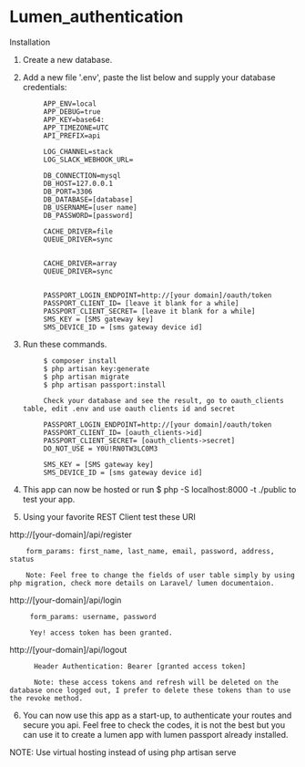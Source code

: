 # Lumen_authentication

Installation

1. Create a new database.
2. Add a new file '.env', paste the list below and supply your database credentials:

            APP_ENV=local
            APP_DEBUG=true
            APP_KEY=base64:
            APP_TIMEZONE=UTC
            API_PREFIX=api

            LOG_CHANNEL=stack
            LOG_SLACK_WEBHOOK_URL=

            DB_CONNECTION=mysql
            DB_HOST=127.0.0.1
            DB_PORT=3306
            DB_DATABASE=[database]
            DB_USERNAME=[user name]
            DB_PASSWORD=[password]

            CACHE_DRIVER=file
            QUEUE_DRIVER=sync


            CACHE_DRIVER=array
            QUEUE_DRIVER=sync


            PASSPORT_LOGIN_ENDPOINT=http://[your domain]/oauth/token
            PASSPORT_CLIENT_ID= [leave it blank for a while]
            PASSPORT_CLIENT_SECRET= [leave it blank for a while]
            SMS_KEY = [SMS gateway key]
            SMS_DEVICE_ID = [sms gateway device id]
            
3. Run these commands.

            $ composer install
            $ php artisan key:generate
            $ php artisan migrate
            $ php artisan passport:install
            
            Check your database and see the result, go to oauth_clients table, edit .env and use oauth clients id and secret

            PASSPORT_LOGIN_ENDPOINT=http://[your domain]/oauth/token
            PASSPORT_CLIENT_ID= [oauth_clients->id]
            PASSPORT_CLIENT_SECRET= [oauth_clients->secret]
            DO_NOT_USE = Y0U!RN0TW3LC0M3

            SMS_KEY = [SMS gateway key]
            SMS_DEVICE_ID = [sms gateway device id]

4.  This app can now be hosted or  run $ php -S localhost:8000 -t ./public to test your app.


5. Using your favorite REST Client test these URI

http://[your-domain]/api/register
        
        form_params: first_name, last_name, email, password, address, status
        
        Note: Feel free to change the fields of user table simply by using php migration, check more details on Laravel/ lumen documentaion.
http://[your-domain]/api/login
    
         form_params: username, password
         
         Yey! access token has been granted.
         
http://[your-domain]/api/logout
    
          Header Authentication: Bearer [granted access token]
    
          Note: these access tokens and refresh will be deleted on the database once logged out, I prefer to delete these tokens than to use the revoke method.
        
 6. You can now use this app as a start-up, to authenticate your routes and secure you api. Feel free to check the codes, it is not          the best but you can use it to create a lumen app with lumen passport already installed.
    
NOTE: Use virtual hosting instead of using php artisan serve 
        

